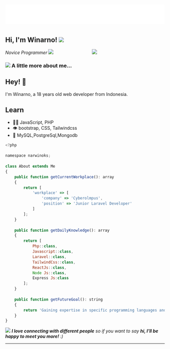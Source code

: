 <h1 align="center">
  <img src="https://raw.githubusercontent.com/martonlederer/martonlederer/master/name.svg" alt="Marton Lederer" />
</h1>
<h2> Hi, I'm Winarno! <img src="https://media.giphy.com/media/mGcNjsfWAjY5AEZNw6/giphy.gif" width="50"></h2>
<img align='right' src="https://media.giphy.com/media/ieyl9zmCjO4b4t6qoY/giphy.gif" width="230">
<p><em>Novice Programmer <a href="http://www.unb.br"></a><img src="https://media.giphy.com/media/fYSnHlufseco8Fh93Z/giphy.gif" width="30">
</em></p>


### <img src="https://media.giphy.com/media/VgCDAzcKvsR6OM0uWg/giphy.gif" width="50"> A little more about me...
## Hey! 👋 
I'm Winarno, a 18 years old web developer from Indonesia.

## Learn
- 👨‍💻 JavaScript, PHP
- 👁️ bootstrap, CSS, Tailwindcss
- 💽 MySQL,PostgreSql,Mongodb

```javascript
<?php

namespace narwinoks;

class About extends Me
{
    public function getCurrentWorkplace(): array
    {
        return [
            'workplace' => [
                'company' => 'Cyberolmpus',
                'position' => 'Junior Laravel Developer'         
            ]
        ];
    }

    public function getDailyKnowledge(): array
    {
        return [
            Php::class,
            Javascript::class,
            Laravel::class,
            TailwindCss::class,
            ReactJs::class,
            Node Js::class,
            Express Js:class
        ];
    }

    public function getFutureGoal(): string
    {
        return 'Gaining expertise in specific programming languages and technologies .';
    }
}
```

<img src="https://media.giphy.com/media/LnQjpWaON8nhr21vNW/giphy.gif" width="60"> <em><b>I love connecting with different people</b> so if you want to say <b>hi, I'll be happy to meet you more!</b> :)</em>

---
